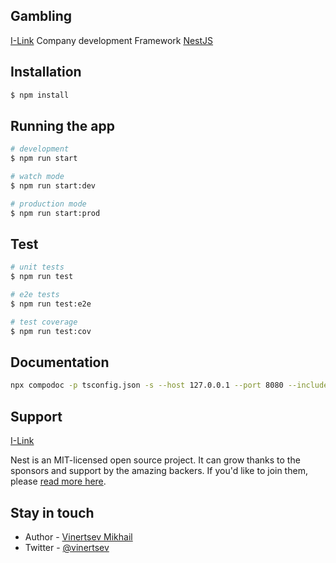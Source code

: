 ## Gambling

[I-Link](https://i-link.pro/) Company development
Framework [NestJS](https://docs.nestjs.com/)

## Installation

```bash
$ npm install
```

## Running the app

```bash
# development
$ npm run start

# watch mode
$ npm run start:dev

# production mode
$ npm run start:prod
```

## Test

```bash
# unit tests
$ npm run test

# e2e tests
$ npm run test:e2e

# test coverage
$ npm run test:cov
```

## Documentation

```bash
npx compodoc -p tsconfig.json -s --host 127.0.0.1 --port 8080 --includes additional_documentation
```

## Support

[I-Link](https://i-link.pro)

Nest is an MIT-licensed open source project. It can grow thanks to the sponsors and support by the amazing backers. If you'd like to join them, please [read more here](https://docs.nestjs.com/support).

## Stay in touch

- Author - [Vinertsev Mikhail](https://www.linkedin.com/in/vinertsev/)
- Twitter - [@vinertsev](https://twitter.com/vinertsev)

